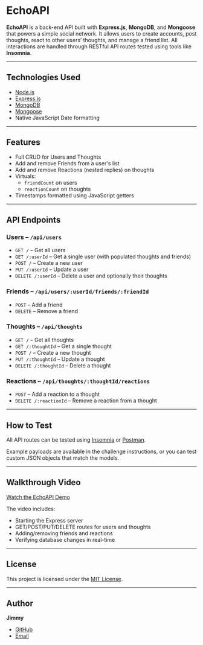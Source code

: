 # EchoAPI

**EchoAPI** is a back-end API built with **Express.js**, **MongoDB**, and **Mongoose** that powers a simple social network. It allows users to create accounts, post thoughts, react to other users’ thoughts, and manage a friend list. All interactions are handled through RESTful API routes tested using tools like **Insomnia**.

---

## Technologies Used

- [Node.js](https://nodejs.org/)
- [Express.js](https://expressjs.com/)
- [MongoDB](https://www.mongodb.com/)
- [Mongoose](https://mongoosejs.com/)
- Native JavaScript Date formatting

---

## Features

- Full CRUD for Users and Thoughts
- Add and remove Friends from a user's list
- Add and remove Reactions (nested replies) on thoughts
- Virtuals: 
  - `friendCount` on users
  - `reactionCount` on thoughts
- Timestamps formatted using JavaScript getters

---

## API Endpoints

### Users – `/api/users`
- `GET /` – Get all users
- `GET /:userId` – Get a single user (with populated thoughts and friends)
- `POST /` – Create a new user
- `PUT /:userId` – Update a user
- `DELETE /:userId` – Delete a user and optionally their thoughts

### Friends – `/api/users/:userId/friends/:friendId`
- `POST` – Add a friend
- `DELETE` – Remove a friend

### Thoughts – `/api/thoughts`
- `GET /` – Get all thoughts
- `GET /:thoughtId` – Get a single thought
- `POST /` – Create a new thought
- `PUT /:thoughtId` – Update a thought
- `DELETE /:thoughtId` – Delete a thought

### Reactions – `/api/thoughts/:thoughtId/reactions`
- `POST` – Add a reaction to a thought
- `DELETE /:reactionId` – Remove a reaction from a thought

---

## How to Test

All API routes can be tested using [Insomnia](https://insomnia.rest/) or [Postman](https://www.postman.com/).

Example payloads are available in the challenge instructions, or you can test custom JSON objects that match the models.

---

## Walkthrough Video

[Watch the EchoAPI Demo](https://drive.google.com/file/d/1bOxEZSDIpL0JubA2kMeRu64A4TWl-YpZ/view?usp=sharing)

The video includes:
- Starting the Express server
- GET/POST/PUT/DELETE routes for users and thoughts
- Adding/removing friends and reactions
- Verifying database changes in real-time

---

## License

This project is licensed under the [MIT License](LICENSE).

---

## Author

**Jimmy**  
- [GitHub](https://github.com/jimmykotter)  
- [Email](mailto:Jimmykotter@gmail.com)
